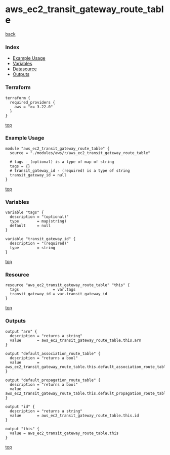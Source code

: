 # aws_ec2_transit_gateway_route_table

[back](../aws.md)

### Index

- [Example Usage](#example-usage)
- [Variables](#variables)
- [Datasource](#datasource)
- [Outputs](#outputs)

### Terraform

```hcl
terraform {
  required_providers {
    aws = ">= 3.22.0"
  }
}
```

[top](#index)

### Example Usage

```hcl
module "aws_ec2_transit_gateway_route_table" {
  source = "./modules/aws/r/aws_ec2_transit_gateway_route_table"

  # tags - (optional) is a type of map of string
  tags = {}
  # transit_gateway_id - (required) is a type of string
  transit_gateway_id = null
}
```

[top](#index)

### Variables

```hcl
variable "tags" {
  description = "(optional)"
  type        = map(string)
  default     = null
}

variable "transit_gateway_id" {
  description = "(required)"
  type        = string
}
```

[top](#index)

### Resource

```hcl
resource "aws_ec2_transit_gateway_route_table" "this" {
  tags               = var.tags
  transit_gateway_id = var.transit_gateway_id
}
```

[top](#index)

### Outputs

```hcl
output "arn" {
  description = "returns a string"
  value       = aws_ec2_transit_gateway_route_table.this.arn
}

output "default_association_route_table" {
  description = "returns a bool"
  value       = aws_ec2_transit_gateway_route_table.this.default_association_route_table
}

output "default_propagation_route_table" {
  description = "returns a bool"
  value       = aws_ec2_transit_gateway_route_table.this.default_propagation_route_table
}

output "id" {
  description = "returns a string"
  value       = aws_ec2_transit_gateway_route_table.this.id
}

output "this" {
  value = aws_ec2_transit_gateway_route_table.this
}
```

[top](#index)